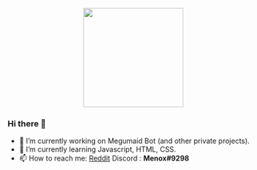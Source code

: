 <p align="center">
<img src="https://i.imgur.com/so3hlAd.png" width="200" height="200">
</p>

<h3>Hi there 👋</h3>

- 🔭 I’m currently working on Megumaid Bot (and other private projects).
- 🌱 I’m currently learning Javascript, HTML, CSS.
- 📫 How to reach me: <a href="https://reddit.com/u/Menox_">Reddit</a> Discord : <b>Menox#9298</b>
